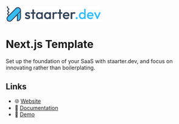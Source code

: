 <picture>
  <source media="(prefers-color-scheme: dark)" srcset="./logo_dark.png">
  <img alt="staarter.dev" src="./logo.png" width="50%">
</picture>

# Next.js Template

Set up the foundation of your SaaS with staarter.dev, and focus on innovating rather than boilerplating.

## Links

- :globe_with_meridians: [Website](https://staarter.dev)
- :book: [Documentation](https://docs.staarter.dev)
- :rocket: [Demo](https://demo.staarter.dev)
